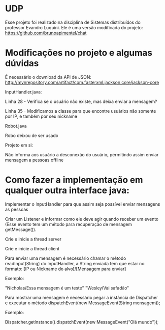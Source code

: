 # UDP

Esse projeto foi realizado na disciplina de Sistemas distribuídos do professor Evandro Luquini. Ele é uma versão modificada do projeto: https://github.com/brunoapimentel/chat

# Modificações no projeto e algumas dúvidas

É necessário o download da API de JSON: http://mvnrepository.com/artifact/com.fasterxml.jackson.core/jackson-core

InputHandler.java:

Linha 28 - Verifica se o usuário não existe, mas deixa enviar a mensagem?

Linha 35 - Modificamos a classe para que encontre usuários não somente por IP, e também por seu nickname

Robot.java

Robo deixou de ser usado

Projeto em si:

Não informa aos usuário a desconexão do usuário, permitindo assim enviar mensagem a pessoas offline

# Como fazer a implementação em qualquer outra interface java:

Implementar o InputHandler para que assim seja possível enviar mensagens as pessoas

Criar um Listener e informar como ele deve agir quando receber um evento (Esse evento tem um método para recuperação de mensagem getMessage()).

Crie e inicie a thread server

Crie e inicie a thread client

Para enviar uma mensagem é necessário chamar o método readInput(String) do InputHandler, a String enviada tem que estar no formato: [IP ou Nickname do alvo]/[Mensagem para enviar]

Exemplo:

"Nicholas/Essa mensagem é um teste"
"Wesley/Vai safadão"

Para mostrar uma mensagem é necessário pegar a instância de Dispatcher e executar o método dispatchEvent(new MessageEvent(String mensagem));

Exemplo:

Dispatcher.getInstance().dispatchEvent(new MessageEvent("Olá mundo"));
